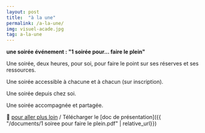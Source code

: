```yaml
---
layout: post
title:  "à la une"
permalink: /a-la-une/
img: visuel-acade.jpg
tag: a-la-une
---
```

**une soirée événement : "1 soirée pour... faire le plein"**

Une soirée, deux heures, pour soi, pour faire le point sur ses réserves et ses ressources.

Une soirée accessible à chacune et à chacun (sur inscription).

Une soirée depuis chez soi.

Une soirée accompagnée et partagée.

👣 [pour aller plus loin](https://acade-fr.github.io/bheema/contact/)   /   Télécharger le [doc de présentation]({{ "/documents/1 soiree pour faire le plein.pdf" | relative_url}})
